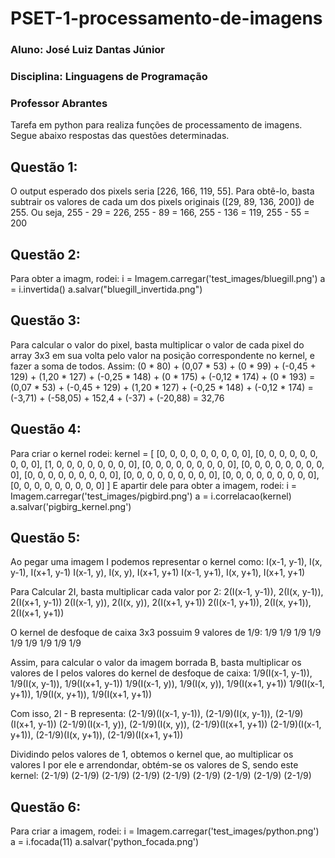 # PSET-1-processamento-de-imagens
### Aluno: José Luiz Dantas Júnior
### Disciplina: Linguagens de Programação
### Professor Abrantes
Tarefa em python para realiza funções de processamento de imagens. Segue abaixo respostas das questões determinadas.
## Questão 1:
O output esperado dos pixels seria [226, 166, 119, 55]. Para obtê-lo, basta subtrair os valores de cada um dos pixels originais ([29, 89, 136, 200]) de 255. Ou seja, 255 - 29 = 226, 255 - 89 = 166, 255 - 136 = 119, 255 - 55 = 200

## Questão 2:
Para obter a imagm, rodei:
i = Imagem.carregar('test_images/bluegill.png')
a = i.invertida()
a.salvar("bluegill_invertida.png")

## Questão 3:
Para calcular o valor do pixel, basta multiplicar o valor de cada pixel do array 3x3 em sua volta pelo valor na posição correspondente no kernel, e fazer a soma de todos.
Assim:
(0 * 80) + (0,07 * 53) + (0 * 99) + (-0,45 + 129) + (1,20 * 127) + (-0,25 * 148) + (0 * 175) + (-0,12 * 174) + (0 * 193)
= (0,07 * 53) + (-0,45 + 129) + (1,20 * 127) + (-0,25 * 148) + (-0,12 * 174)
= (-3,71) + (-58,05) + 152,4 + (-37) + (-20,88)
= 32,76

## Questão 4:
Para criar o kernel rodei:
kernel = [
    [0, 0, 0, 0, 0, 0, 0, 0, 0],
    [0, 0, 0, 0, 0, 0, 0, 0, 0],
    [1, 0, 0, 0, 0, 0, 0, 0, 0],
    [0, 0, 0, 0, 0, 0, 0, 0, 0],
    [0, 0, 0, 0, 0, 0, 0, 0, 0],
    [0, 0, 0, 0, 0, 0, 0, 0, 0],
    [0, 0, 0, 0, 0, 0, 0, 0, 0],
    [0, 0, 0, 0, 0, 0, 0, 0, 0],
    [0, 0, 0, 0, 0, 0, 0, 0, 0]
]
E apartir dele para obter a imagem, rodei:
i = Imagem.carregar('test_images/pigbird.png')
a = i.correlacao(kernel)
a.salvar('pigbirg_kernel.png')

## Questão 5:
Ao pegar uma imagem I podemos representar o kernel como:
I(x-1, y-1), I(x, y-1), I(x+1, y-1)
I(x-1, y),   I(x, y),   I(x+1, y+1)
I(x-1, y+1), I(x, y+1), I(x+1, y+1)

Para Calcular 2I, basta multiplicar cada valor por 2:
2(I(x-1, y-1)), 2(I(x, y-1)), 2(I(x+1, y-1))
2(I(x-1, y)),   2(I(x, y)),   2(I(x+1, y+1))
2(I(x-1, y+1)), 2(I(x, y+1)), 2(I(x+1, y+1))

O kernel de desfoque de caixa 3x3 possuim 9 valores de 1/9:
1/9 1/9 1/9
1/9 1/9 1/9
1/9 1/9 1/9

Assim, para calcular o valor da imagem borrada B, basta multiplicar os valores de I pelos valores do kernel de desfoque de caixa:
1/9(I(x-1, y-1)), 1/9(I(x, y-1)), 1/9(I(x+1, y-1))
1/9(I(x-1, y)),   1/9(I(x, y)),   1/9(I(x+1, y+1))
1/9(I(x-1, y+1)), 1/9(I(x, y+1)), 1/9(I(x+1, y+1))

Com isso, 2I - B representa:
(2-1/9)(I(x-1, y-1)), (2-1/9)(I(x, y-1)), (2-1/9)(I(x+1, y-1))
(2-1/9)(I(x-1, y)),   (2-1/9)(I(x, y)),   (2-1/9)(I(x+1, y+1))
(2-1/9)(I(x-1, y+1)), (2-1/9)(I(x, y+1)), (2-1/9)(I(x+1, y+1))

Dividindo pelos valores de 1, obtemos o kernel que, ao multiplicar os valores I por ele e arrendondar, obtém-se os valores de S, sendo este kernel:
(2-1/9) (2-1/9) (2-1/9)
(2-1/9) (2-1/9) (2-1/9)
(2-1/9) (2-1/9) (2-1/9)

## Questão 6:
Para criar a imagem, rodei:
i = Imagem.carregar('test_images/python.png')
    a = i.focada(11)
    a.salvar('python_focada.png')

